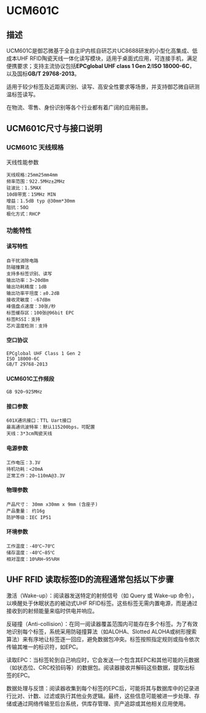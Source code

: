 # UCM601C

## 描述

UCM601C是御芯微基于全自主IP内核自研芯片UC8688研发的小型化高集成、低成本UHF RFID陶瓷天线一体化读写模块，适用于桌面式应用，可连接手机，满足便携要求；支持主流协议包括**EPCglobal UHF class 1 Gen 2**/**ISO 18000-6C**，以及国标**GB/T 29768-2013**。

适用于较少标签及近距离识别、读写、高安全性要求等场景，并支持御芯微自研测温标签读写。

在物流、零售、身份识别等各个行业都有着广阔的应用前景。

## UCM601C尺寸与接口说明

### UCM601C 天线规格

天线性能参数

    天线规格:25mm25mm4mm
    频率范围：922.5MHz±2MHz
    驻波比：1.5MAX
    10dB带宽：15MHz MIN
    增益：1.5dB typ @30mm*30mm
    阻抗：50Ω
    极化方式：RHCP

### 功能特性

#### 读写特性

    自干扰消除电路
    防碰撞算法
    支持多标签识别、读写
    输出功率：3~20dBm
    输出功耗精度：1dB
    输出功率平坦度：±0.2dB
    接收灵敏度：-67dBm
    峰值盘点速度：30张/秒
    标签缓存区：100张@96bit EPC
    标签RSSI：支持
    芯片温度检测：支持

#### 空口协议

    EPCglobal UHF Class 1 Gen 2
    ISO 18000-6C
    GB/T 29768-2013

#### UCM601C工作频段

    GB 920~925MHz

#### 接口参数

    601X通讯接口：TTL Uart接口
    最高通讯波特率：默认115200bps，可配置
    天线：3*3cm陶瓷天线

#### 电源参数

    工作电压：3.3V
    待机功耗：<20mA
    正常工作：20~110mA@3.3V

#### 物理参数

    产品尺寸： 30mm x30mm x 9mm (含座子)
    产品重量： 约16g
    防护等级：IEC IP51

#### 环境参数

    工作温度：-40℃~70℃
    储存温度：-40℃~85℃
    相对湿度：10%RH~95%RH

## UHF RFID 读取标签ID的流程通常包括以下步骤

激活（Wake-up）：阅读器发送特定的射频信号（如 Query 或 Wake-up 命令），以唤醒处于休眠状态的被动式UHF RFID标签。这些标签无需内置电源，而是通过接收到的射频能量来临时供电并响应。

反碰撞（Anti-collision）：在同一阅读器覆盖范围内可能存在多个标签。为了有效地识别每个标签，系统采用防碰撞算法（如ALOHA、Slotted ALOHA或树形搜索算法）来有序地让标签逐一回应，避免数据包冲突。标签按照指定规则或指令依次传输其唯一的标识符，如EPC。

读取EPC：当标签轮到自己响应时，它会发送一个包含其EPC和其他可能的元数据（如状态位、CRC校验码等）的数据包。阅读器接收并解码这些数据，提取出标签的EPC。

数据处理与反馈：阅读器收集到每个标签的EPC后，可能将其与数据库中的记录进行比对、计数、过滤或执行其他业务逻辑。最终，这些信息可能被进一步处理、存储或通过网络传输至后台系统，供库存管理、资产追踪或其他相关应用使用。
